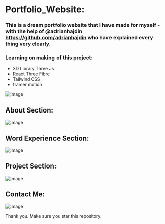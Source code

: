 # Portfolio_Website:
### This is a dream portfolio website that I have made for myself - with the help of  @adrianhajdin https://github.com/adrianhajdin who have explained every thing very clearly.

### Learning on making of this project:
* 3D Library Three Js
* React Three Fibre
* Tailwind CSS
* framer motion


![image](https://user-images.githubusercontent.com/77448860/232143601-2c16cbe9-0f67-45dd-ba80-433325ef65d1.png)



## About Section:


![image](https://user-images.githubusercontent.com/77448860/232145482-c697b254-d9c0-4566-b6dd-1b743ca22adf.png)


## Word Experience Section:

![image](https://user-images.githubusercontent.com/77448860/232146547-ba29db59-3a71-4b3f-8607-0989290fffca.png)




## Project Section:

![image](https://user-images.githubusercontent.com/77448860/232152127-08227429-64fa-4925-8812-24af7b77e2d8.png)



## Contact Me:

![image](https://user-images.githubusercontent.com/77448860/232152182-6ffd17cd-920e-4b53-86e2-ba777ea4a149.png)




Thank you.
Make sure you star this repository.


